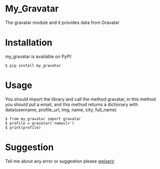 # My_Gravatar

The gravatar module and it provides data from Gravatar

# Installation
my_gravatar is available on PyPI:

    $ pip install my_gravatar

# Usage
You should import the library and call the method gravatar, in this method you should put a email, and this method returns a dictionary with data(username, profile_url, img, name, city, full_name) 

    $ from my_gravatar import gravatar
    $ profile = gravatar('<email>')
    $ print(profile)

# Suggestion
Tell me about any error or suggestion please [welserjr](https://twitter.com/welserjr)
